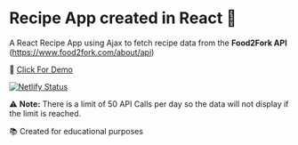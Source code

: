 # Recipe App created in React :curry: 

A React Recipe App using Ajax to fetch recipe data from the **Food2Fork API** (https://www.food2fork.com/about/api) 

:rocket: [Click For Demo](https://gallant-gates-126818.netlify.com/)

[![Netlify Status](https://api.netlify.com/api/v1/badges/cba415f2-370c-4080-bde5-1eeefc6239b5/deploy-status)](https://app.netlify.com/sites/gallant-gates-126818/deploys)

:warning: **Note:** There is a limit of 50 API Calls per day so the data will not display if the limit is reached.

:books: Created for educational purposes
